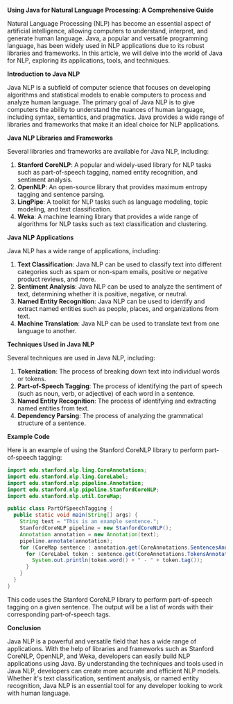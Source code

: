 **Using Java for Natural Language Processing: A Comprehensive Guide**

Natural Language Processing (NLP) has become an essential aspect of artificial intelligence, allowing computers to understand, interpret, and generate human language. Java, a popular and versatile programming language, has been widely used in NLP applications due to its robust libraries and frameworks. In this article, we will delve into the world of Java for NLP, exploring its applications, tools, and techniques.

**Introduction to Java NLP**

Java NLP is a subfield of computer science that focuses on developing algorithms and statistical models to enable computers to process and analyze human language. The primary goal of Java NLP is to give computers the ability to understand the nuances of human language, including syntax, semantics, and pragmatics. Java provides a wide range of libraries and frameworks that make it an ideal choice for NLP applications.

**Java NLP Libraries and Frameworks**

Several libraries and frameworks are available for Java NLP, including:

1. **Stanford CoreNLP**: A popular and widely-used library for NLP tasks such as part-of-speech tagging, named entity recognition, and sentiment analysis.
2. **OpenNLP**: An open-source library that provides maximum entropy tagging and sentence parsing.
3. **LingPipe**: A toolkit for NLP tasks such as language modeling, topic modeling, and text classification.
4. **Weka**: A machine learning library that provides a wide range of algorithms for NLP tasks such as text classification and clustering.

**Java NLP Applications**

Java NLP has a wide range of applications, including:

1. **Text Classification**: Java NLP can be used to classify text into different categories such as spam or non-spam emails, positive or negative product reviews, and more.
2. **Sentiment Analysis**: Java NLP can be used to analyze the sentiment of text, determining whether it is positive, negative, or neutral.
3. **Named Entity Recognition**: Java NLP can be used to identify and extract named entities such as people, places, and organizations from text.
4. **Machine Translation**: Java NLP can be used to translate text from one language to another.

**Techniques Used in Java NLP**

Several techniques are used in Java NLP, including:

1. **Tokenization**: The process of breaking down text into individual words or tokens.
2. **Part-of-Speech Tagging**: The process of identifying the part of speech (such as noun, verb, or adjective) of each word in a sentence.
3. **Named Entity Recognition**: The process of identifying and extracting named entities from text.
4. **Dependency Parsing**: The process of analyzing the grammatical structure of a sentence.

**Example Code**

Here is an example of using the Stanford CoreNLP library to perform part-of-speech tagging:
```java
import edu.stanford.nlp.ling.CoreAnnotations;
import edu.stanford.nlp.ling.CoreLabel;
import edu.stanford.nlp.pipeline.Annotation;
import edu.stanford.nlp.pipeline.StanfordCoreNLP;
import edu.stanford.nlp.util.CoreMap;

public class PartOfSpeechTagging {
  public static void main(String[] args) {
    String text = "This is an example sentence.";
    StanfordCoreNLP pipeline = new StanfordCoreNLP();
    Annotation annotation = new Annotation(text);
    pipeline.annotate(annotation);
    for (CoreMap sentence : annotation.get(CoreAnnotations.SentencesAnnotation.class)) {
      for (CoreLabel token : sentence.get(CoreAnnotations.TokensAnnotation.class)) {
        System.out.println(token.word() + " - " + token.tag());
      }
    }
  }
}
```
This code uses the Stanford CoreNLP library to perform part-of-speech tagging on a given sentence. The output will be a list of words with their corresponding part-of-speech tags.

**Conclusion**

Java NLP is a powerful and versatile field that has a wide range of applications. With the help of libraries and frameworks such as Stanford CoreNLP, OpenNLP, and Weka, developers can easily build NLP applications using Java. By understanding the techniques and tools used in Java NLP, developers can create more accurate and efficient NLP models. Whether it's text classification, sentiment analysis, or named entity recognition, Java NLP is an essential tool for any developer looking to work with human language.